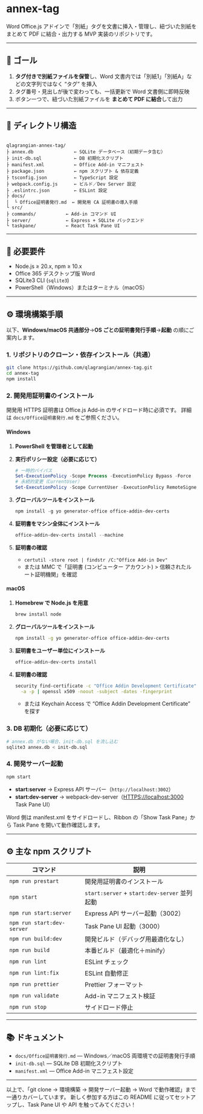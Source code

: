 
# annex-tag

Word Office.js アドインで「別紙」タグを文書に挿入・管理し、紐づいた別紙をまとめて PDF に結合・出力する MVP 実装のリポジトリです。

---

## 🎯 ゴール

1. **タグ付きで別紙ファイルを保管**し、Word 文書内では「別紙1」「別紙A」などの文字列ではなく “タグ” を挿入  
2. タグ番号・見出しが後で変わっても、一括更新で Word 文書側に即時反映  
3. ボタン一つで、紐づいた別紙ファイルを **まとめて PDF に結合**して出力  

---

## 📂 ディレクトリ構造

```

qlagrangian-annex-tag/
├ annex.db               ← SQLite データベース（初期データ含む）
├ init-db.sql            ← DB 初期化スクリプト
├ manifest.xml           ← Office Add-in マニフェスト
├ package.json           ← npm スクリプト & 依存定義
├ tsconfig.json          ← TypeScript 設定
├ webpack.config.js      ← ビルド／Dev Server 設定
├ .eslintrc.json         ← ESLint 設定
├ docs/
│  └ Office証明書発行.md  ← 開発用 CA 証明書の導入手順
└ src/
├ commands/           ← Add-in コマンド UI
├ server/             ← Express + SQLite バックエンド
└ taskpane/           ← React Task Pane UI

````

---

## 🔧 必要要件

- Node.js ≥ 20.x, npm ≥ 10.x  
- Office 365 デスクトップ版 Word  
- SQLite3 CLI (`sqlite3`)  
- PowerShell（Windows）またはターミナル（macOS）  

---

## ⚙️ 環境構築手順

以下、**Windows/macOS 共通部分**→**OS ごとの証明書発行手順**→**起動** の順にご案内します。

### 1. リポジトリのクローン・依存インストール（共通）

```bash
git clone https://github.com/qlagrangian/annex-tag.git
cd annex-tag
npm install
````

### 2. 開発用証明書のインストール

開発用 HTTPS 証明書は Office.js Add-in のサイドロード時に必須です。
詳細は `docs/Office証明書発行.md` をご参照ください。

#### Windows

1. **PowerShell を管理者として起動**
2. **実行ポリシー設定（必要に応じて）**

   ```powershell
   # 一時的バイパス
   Set-ExecutionPolicy -Scope Process -ExecutionPolicy Bypass -Force
   # 永続的変更（CurrentUser）
   Set-ExecutionPolicy -Scope CurrentUser -ExecutionPolicy RemoteSigned -Force
   ```
3. **グローバルツールをインストール**

   ```powershell
   npm install -g yo generator-office office-addin-dev-certs
   ```
4. **証明書をマシン全体にインストール**

   ```powershell
   office-addin-dev-certs install --machine
   ```
5. **証明書の確認**

   * `certutil -store root | findstr /C:"Office Add-in Dev"`
   * または MMC で「証明書 (コンピューター アカウント) > 信頼されたルート証明機関」を確認

#### macOS

1. **Homebrew で Node.js を用意**

   ```bash
   brew install node
   ```
2. **グローバルツールをインストール**

   ```bash
   npm install -g yo generator-office office-addin-dev-certs
   ```
3. **証明書をユーザー単位にインストール**

   ```bash
   office-addin-dev-certs install
   ```
4. **証明書の確認**

   ```bash
   security find-certificate -c "Office Addin Development Certificate" \
     -a -p | openssl x509 -noout -subject -dates -fingerprint
   ```

   * または Keychain Access で “Office Addin Development Certificate” を探す

### 3. DB 初期化（必要に応じて）

```bash
# annex.db がない場合、init-db.sql を流し込む
sqlite3 annex.db < init-db.sql
```

### 4. 開発サーバー起動

```bash
npm start
```

* **start\:server** → Express API サーバー（`http://localhost:3002`）
* **start\:dev-server** → webpack-dev-server（[HTTPS://localhost:3000](HTTPS://localhost:3000) Task Pane UI）

Word 側は manifest.xml をサイドロードし、Ribbon の「Show Task Pane」から Task Pane を開いて動作確認します。

---

## ⚙️ 主な npm スクリプト

| コマンド                       | 説明                                       |
| -------------------------- | ---------------------------------------- |
| `npm run prestart`         | 開発用証明書のインストール                            |
| `npm start`                | `start:server` + `start:dev-server` 並列起動 |
| `npm run start:server`     | Express API サーバー起動（3002）                 |
| `npm run start:dev-server` | Task Pane UI 起動（3000）                    |
| `npm run build:dev`        | 開発ビルド（デバッグ用最適化なし）                        |
| `npm run build`            | 本番ビルド（最適化＋minify）                        |
| `npm run lint`             | ESLint チェック                              |
| `npm run lint:fix`         | ESLint 自動修正                              |
| `npm run prettier`         | Prettier フォーマット                          |
| `npm run validate`         | Add-in マニフェスト検証                          |
| `npm run stop`             | サイドロード停止                                 |

---

## 📚 ドキュメント

* `docs/Office証明書発行.md` — Windows／macOS 両環境での証明書発行手順
* `init-db.sql`            — SQLite DB 初期化スクリプト
* `manifest.xml`           — Office Add-in マニフェスト設定

---

以上で、「git clone → 環境構築 → 開発サーバー起動 → Word で動作確認」まで一通りカバーしています。
新しく参加する方はこの README に従ってセットアップし、Task Pane UI や API を触ってみてください！


